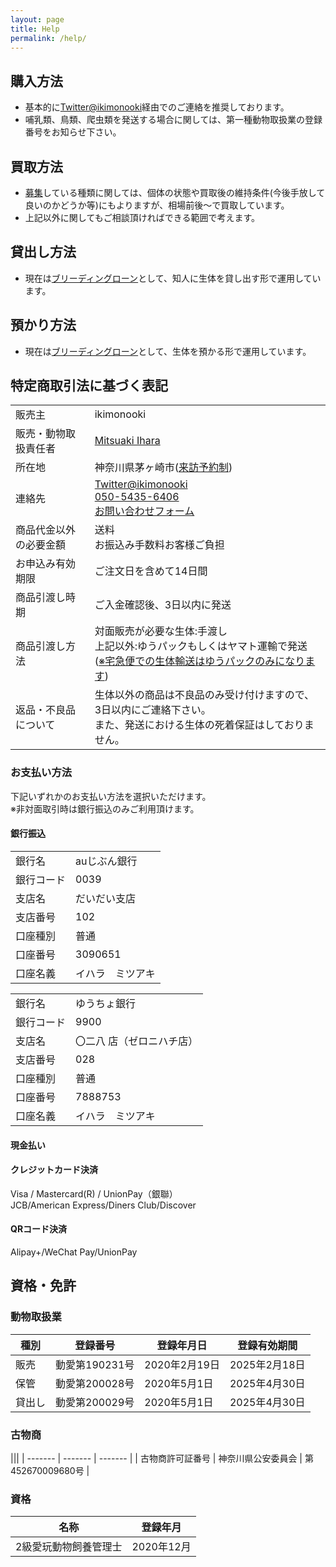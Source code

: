 ```yaml
---
layout: page
title: Help
permalink: /help/
---
```


## 購入方法

* 基本的に[Twitter@ikimonooki](https://twitter.com/ikimonooki)経由でのご連絡を推奨しております。
* 哺乳類、鳥類、爬虫類を発送する場合に関しては、第一種動物取扱業の登録番号をお知らせ下さい。

## 買取方法

* [募集](/shopping/purchase-price-list)している種類に関しては、個体の状態や買取後の維持条件(今後手放して良いのかどうか等)にもよりますが、相場前後〜で買取しています。
* 上記以外に関してもご相談頂ければできる範囲で考えます。

## 貸出し方法

* 現在は[ブリーディングローン](/help/breeding-loan)として、知人に生体を貸し出す形で運用しています。

## 預かり方法

* 現在は[ブリーディングローン](/help/breeding-loan)として、生体を預かる形で運用しています。

## 特定商取引法に基づく表記

|||
| ------- | ------- |
| 販売主 | ikimonooki |
| 販売・動物取扱責任者 | [Mitsuaki Ihara](https://about.me/mitsuaki1229) |
| 所在地 | 神奈川県茅ヶ崎市([来訪予約制](/help/about-reservation-to-come-to-ikimonooki)) |
| 連絡先 | [Twitter@ikimonooki](https://twitter.com/ikimonooki)<br><a href="tel:050-5435-6406">050-5435-6406</a><br>[お問い合わせフォーム](https://docs.google.com/forms/d/e/1FAIpQLSciDNlaG6wREvk-JSGTqiDJhya-Tsjt9Lu2RXWX-ah64RjwEA/viewform) |
| 商品代金以外の必要金額 | 送料<br>お振込み手数料お客様ご負担 |
| お申込み有効期限 | ご注文日を含めて14日間 |
| 商品引渡し時期 | ご入金確認後、3日以内に発送 |
| 商品引渡し方法 | 対面販売が必要な生体:手渡し<br>上記以外:ゆうパックもしくはヤマト運輸で発送<br>([※宅急便での生体輸送はゆうパックのみになります](https://twitter.com/ikimonooki/status/1580355720541007872?s=20&t=QO05ve8vz6uF9NDmsE9TFQ)) |
| 返品・不良品について | 生体以外の商品は不良品のみ受け付けますので、3日以内にご連絡下さい。<br>また、発送における生体の死着保証はしておりません。 |

### お支払い方法

下記いずれかのお支払い方法を選択いただけます。  
※非対面取引時は銀行振込のみご利用頂けます。

#### 銀行振込

|||
| ------- | ------- |
| 銀行名 | auじぶん銀行 |
| 銀行コード | 0039 |
| 支店名 | だいだい支店 |
| 支店番号 | 102 |
| 口座種別 | 普通 |
| 口座番号 | 3090651 |
| 口座名義 | イハラ　ミツアキ |

|||
| ------- | ------- |
| 銀行名 | ゆうちょ銀行 |
| 銀行コード | 9900 |
| 支店名 | 〇二八 店（ゼロニハチ店） |
| 支店番号 | 028 |
| 口座種別 | 普通 |
| 口座番号 | 7888753 |
| 口座名義 | イハラ　ミツアキ |

#### 現金払い

#### クレジットカード決済

Visa / Mastercard(R) / UnionPay（銀聯）  
JCB/American Express/Diners Club/Discover  

#### QRコード決済

Alipay+/WeChat Pay/UnionPay

## 資格・免許

### 動物取扱業

| 種別 | 登録番号 | 登録年月日 | 登録有効期間 |
| ------- | ------- | ------- | ------- |
| 販売 | 動愛第190231号 | 2020年2月19日 | 2025年2月18日 |
| 保管 | 動愛第200028号 | 2020年5月1日 | 2025年4月30日 |
| 貸出し | 動愛第200029号 | 2020年5月1日 | 2025年4月30日 |

### 古物商

|||
| ------- | ------- | ------- |
| 古物商許可証番号 | 神奈川県公安委員会 | 第452670009680号 |

### 資格

| 名称 | 登録年月 |
| ------- | ------- |
| 2級愛玩動物飼養管理士 | 2020年12月 |
